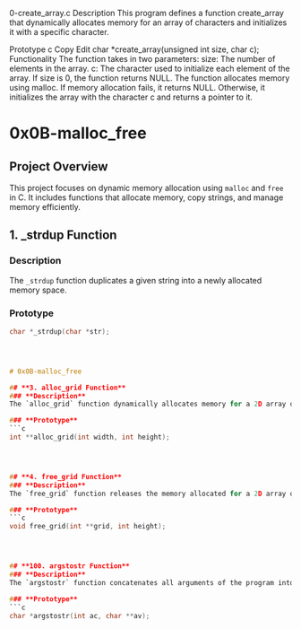 0-create_array.c
Description
This program defines a function create_array that dynamically allocates memory for an array of characters and initializes it with a specific character.

Prototype
c
Copy
Edit
char *create_array(unsigned int size, char c);
Functionality
The function takes in two parameters:
size: The number of elements in the array.
c: The character used to initialize each element of the array.
If size is 0, the function returns NULL.
The function allocates memory using malloc.
If memory allocation fails, it returns NULL.
Otherwise, it initializes the array with the character c and returns a pointer to it.



# 0x0B-malloc_free

## **Project Overview**
This project focuses on dynamic memory allocation using `malloc` and `free` in C. It includes functions that allocate memory, copy strings, and manage memory efficiently.

## **1. _strdup Function**
### **Description**
The `_strdup` function duplicates a given string into a newly allocated memory space.

### **Prototype**
```c
char *_strdup(char *str);




# 0x0B-malloc_free

## **3. alloc_grid Function**
### **Description**
The `alloc_grid` function dynamically allocates memory for a 2D array of integers and initializes all elements to `0`.

### **Prototype**
```c
int **alloc_grid(int width, int height);




## **4. free_grid Function**
### **Description**
The `free_grid` function releases the memory allocated for a 2D array of integers.

### **Prototype**
```c
void free_grid(int **grid, int height);




## **100. argstostr Function**
### **Description**
The `argstostr` function concatenates all arguments of the program into a single string, separating each argument with a newline (`\n`).

### **Prototype**
```c
char *argstostr(int ac, char **av);

